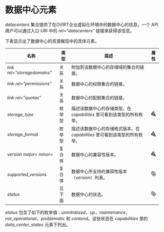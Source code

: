 # 数据中心元素

*datacenters* 集合提供了在OVIRT企业虚拟化环境中的数据中心的信息。一个
API 用户可以通过入口 URI 中的 *rel="datacenters"* 链接来获得该信息。

下表显示出了数据中心的资源展现中的具体元素。

|名称|类型|描述|属性|
|----|----|----|----|
|*link rel="storagedomains"*|关系|附加到该数据中心的存储域的集合的链接。||
|*link rel="permissions"*|关系|数据中心的权限集合的链接。||
|*link rel="quotas"*|关系|数据中心的配额集合的链接。||
|*storage\_type*|枚举型|描述该数据中心的存储类型。在 *capabilities* 里可看到该类型的所有枚举。|![](../images/exclamation.png)|
|*storage\_format*|枚举型|描述该数据中心的存储格式版本。在 *capabilities* 里可看到该类型的所有枚举。|![](../images/exclamation.png)|
|*version major= minor=*|复合体|数据中心的兼容性版本。|![](../images/exclamation.png)|
|*supported\_versions*|复合体|数据中心所支持的兼容性版本（*version*）列表。|![](../images/stop.png)|
|*status*|见下面|数据中心的状态。|![](../images/stop.png)|

*status*
包含了如下的枚举值：*uninitialized*，*up*，*maintenance*，*not\_operational*，*problematic*
和 *contend*。这些状态在 *capabilities* 里的 *data\_center\_states*
元素下列出。

